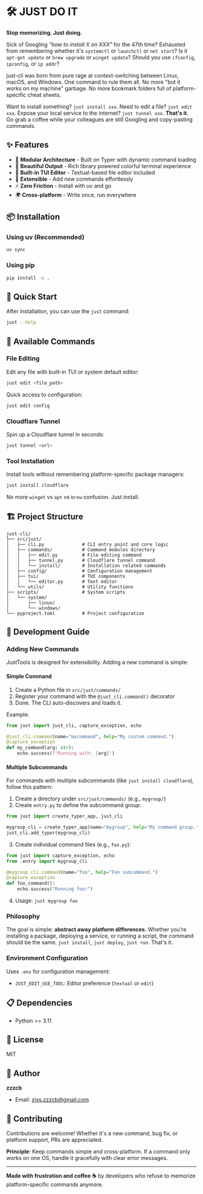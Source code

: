 # 🛠️ JUST DO IT

**Stop memorizing. Just doing.**

Sick of Googling *"how to install X on XXX"* for the 47th time? Exhausted from remembering whether it's `systemctl` or `launchctl` or `net start`? Is it `apt-get update` or `brew upgrade` or `winget update`? Should you use `ifconfig`, `ipconfig`, or `ip addr`? 

just-cli was born from pure rage at context-switching between Linux, macOS, and Windows. One command to rule them all. No more "but it works on my machine" garbage. No more bookmark folders full of platform-specific cheat sheets.

Want to install something? `just install xxx`. Need to edit a file? `just edit xxx`. Expose your local service to the internet? `just tunnel xxx`. **That's it.** Go grab a coffee while your colleagues are still Googling and copy-pasting commands.

## ✨ Features

- 🚀 **Modular Architecture** - Built on Typer with dynamic command loading
- 🎨 **Beautiful Output** - Rich library powered colorful terminal experience
- 📝 **Built-in TUI Editor** - Textual-based file editor included
- 🔌 **Extensible** - Add new commands effortlessly
- ⚡ **Zero Friction** - Install with uv and go
- 🌍 **Cross-platform** - Write once, run everywhere

## 📦 Installation

### Using uv (Recommended)

```bash
uv sync
```

### Using pip

```bash
pip install -e .
```

## 🚀 Quick Start

After installation, you can use the `just` command:

```bash
just --help
```

## 📖 Available Commands

### File Editing

Edit any file with built-in TUI or system default editor:

```bash
just edit <file_path>
```

Quick access to configuration:

```bash
just edit config
```

### Cloudflare Tunnel

Spin up a Cloudflare tunnel in seconds:

```bash
just tunnel <url>
```

### Tool Installation

Install tools without remembering platform-specific package managers:

```bash
just install cloudflare
```

No more `winget` vs `apt` vs `brew` confusion. Just install.

## 🏗️ Project Structure

```
just-cli/
├── src/just/
│   ├── cli.py              # CLI entry point and core logic
│   ├── commands/           # Command modules directory
│   │   ├── edit.py         # File editing command
│   │   ├── tunnel.py       # Cloudflare tunnel command
│   │   └── install/        # Installation related commands
│   ├── config/             # Configuration management
│   ├── tui/                # TUI components
│   │   └── editor.py       # Text editor
│   └── utils/              # Utility functions
├── scripts/                # System scripts
│   └── system/
│       ├── linux/
│       └── windows/
└── pyproject.toml          # Project configuration
```

## 🔧 Development Guide

### Adding New Commands

JustTools is designed for extensibility. Adding a new command is simple:

#### Simple Command

1. Create a Python file in `src/just/commands/`
2. Register your command with the `@just_cli.command()` decorator
3. Done. The CLI auto-discovers and loads it.

Example:

```python
from just import just_cli, capture_exception, echo

@just_cli.command(name="mycommand", help="My custom command.")
@capture_exception
def my_command(arg: str):
    echo.success(f"Running with: {arg}")
```

#### Multiple Subcommands

For commands with multiple subcommands (like `just install cloudflare`), follow this pattern:

1. Create a directory under `src/just/commands/` (e.g., `mygroup/`)
2. Create `entry.py` to define the subcommand group:

```python
from just import create_typer_app, just_cli

mygroup_cli = create_typer_app(name="mygroup", help="My command group.")
just_cli.add_typer(mygroup_cli)
```

3. Create individual command files (e.g., `foo.py`):

```python
from just import capture_exception, echo
from .entry import mygroup_cli

@mygroup_cli.command(name="foo", help="Foo subcommand.")
@capture_exception
def foo_command():
    echo.success("Running foo!")
```

4. Usage: `just mygroup foo`


### Philosophy

The goal is simple: **abstract away platform differences**. Whether you're installing a package, deploying a service, or running a script, the command should be the same. `just install`, `just deploy`, `just run`. That's it.

### Environment Configuration

Uses `.env` for configuration management:

- `JUST_EDIT_USE_TOOL`: Editor preference (`textual` or `edit`)

## 📋 Dependencies

- Python >= 3.11

## 📝 License

MIT

## 👤 Author

**zzzcb**
- Email: zjxs.zzzcb@gmail.com

## 🤝 Contributing

Contributions are welcome! Whether it's a new command, bug fix, or platform support, PRs are appreciated.

**Principle**: Keep commands simple and cross-platform. If a command only works on one OS, handle it gracefully with clear error messages.

---

**Made with frustration and coffee ☕** by developers who refuse to memorize platform-specific commands anymore.
